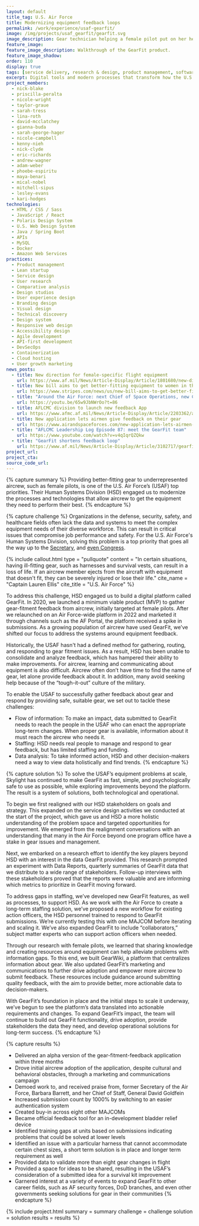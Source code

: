 ```yaml
---
layout: default
title_tag: U.S. Air Force
title: Modernizing equipment feedback loops
permalink: /work/experience/usaf-gearfit/
image: /img/projects/usaf_gearfit/gearfit.svg
image_description: Gear technician helping a female pilot put on her helmet.
feature_image:
feature_image_description: Walkthrough of the GearFit product.
feature_image_shadow:
order: 110
display: true
tags: [service delivery, research & design, product management, software delivery, legacy modernization, devops, cloud & platforms, data & analytics, apis, security & privacy, defense, air force, mical nobel, phoebe espiritu, lesley evans, adam weber, nick clyde, mitchell sipus, maya benari, kari hodges, eric richards, nicole campbell, andrew wagner, kenny nieh, nicole wright, taylor graue, gianna buda, sarah tress, sarah george hager, david mcclatchey, lina roth, nick blake, priscilla peralta]
excerpt: Digital tools and modern processes that transform how the U.S. Air Force manages equipment.
project_members:
  - nick-blake
  - priscilla-peralta
  - nicole-wright
  - taylor-graue
  - sarah-tress
  - lina-roth
  - david-mcclatchey
  - gianna-buda
  - sarah-george-hager
  - nicole-campbell
  - kenny-nieh
  - nick-clyde
  - eric-richards
  - andrew-wagner
  - adam-weber
  - phoebe-espiritu
  - maya-benari
  - mical-nobel
  - mitchell-sipus
  - lesley-evans
  - kari-hodges
technologies:
  - HTML / CSS / Sass
  - JavaScript / React
  - Polaris Design System
  - U.S. Web Design System
  - Java / Spring Boot
  - APIs
  - MySQL
  - Docker
  - Amazon Web Services
practices:
  - Product management
  - Lean startup
  - Service design
  - User research
  - Comparative analysis
  - Design studios
  - User experience design
  - Branding design
  - Visual design
  - Technical discovery
  - Design system
  - Responsive web design
  - Accessibility design
  - Agile development
  - API-first development
  - DevSecOps
  - Containerization
  - Cloud hosting
  - User growth marketing
news_posts:
  - title: New direction for female-specific flight equipment
    url: https://www.af.mil/News/Article-Display/Article/1801680/new-direction-for-female-specific-flight-equipment/
  - title: New bill aims to get better-fitting equipment to women in the military
    url: https://www.stripes.com/news/us/new-bill-aims-to-get-better-fitting-equipment-to-women-in-the-military-1.609795
  - title: "Around the Air Force: next Chief of Space Operations, new COVID vaccine, GearFit"
    url: https://youtu.be/65w9JbNWrOo?t=86
  - title: AFLCMC division to launch new feedback App
    url: https://www.afmc.af.mil/News/Article-Display/Article/2203362/aflcmc-division-to-launch-new-feedback-app/
  - title: New application lets airmen give feedback on their gear 
    url: https://www.airandspaceforces.com/new-application-lets-airmen-give-feedback-on-their-gear/
  - title: "AFLCMC Leadership Log Episode 87: meet the GearFit team"
    url: https://www.youtube.com/watch?v=v4qIqrQZQkw
  - title: "GearFit shortens feedback loop"
    url: https://www.af.mil/News/Article-Display/Article/3102717/gearfit-shortens-feedback-loop/
project_url:
project_cta:
source_code_url:
---
```


{% capture summary %}
Providing better-fitting gear to underrepresented aircrew, such as female pilots, is one of the U.S. Air Force’s (USAF) top priorities. Their Human Systems Division (HSD) engaged us to modernize the processes and technologies that allow aircrew to get the equipment they need to perform their best.
{% endcapture %}

{% capture challenge %}
Organizations in the defense, security, safety, and healthcare fields often lack the data and systems to meet the complex equipment needs of their diverse workforce. This can result in critical issues that compromise job performance and safety. For the U.S. Air Force's Human Systems Division, solving this problem
is a top priority that goes all the way up to the [Secretary](https://www.af.mil/News/Article-Display/Article/1801680/new-direction-for-female-specific-flight-equipment/), and [even Congress](https://www.stripes.com/news/us/new-bill-aims-to-get-better-fitting-equipment-to-women-in-the-military-1.609795).

{% include callout.html
  type = "pullquote"
  content = "In certain situations, having ill-fitting gear, such as harnesses and survival vests, can result in a loss of life. If an aircrew member ejects from the aircraft with equipment that doesn't fit, they can be severely injured or lose their life."
  cite_name = "Captain Lauren Ellis"
  cite_title = "U.S. Air Force"
%}

To address this challenge, HSD engaged us to build a digital platform called GearFit. In 2020, we launched a minimum viable product (MVP) to gather gear-fitment feedback from aircrew, initially targeted at female pilots. After we relaunched on an Air Force-wide platform in 2022 and marketed it through channels such as the AF Portal, the platform received a spike in submissions. As a growing population of aircrew have used GearFit, we’ve shifted our focus to address the systems around equipment feedback. 

Historically, the USAF hasn't had a defined method for gathering, routing, and responding to gear fitment issues. As a result, HSD has been unable to consolidate and analyze feedback, which has hampered their ability to make improvements. For aircrew, learning and communicating about equipment is also difficult. Aircrew often don’t have time to find the name of gear, let alone provide feedback about it. In addition, many avoid seeking help because of the “tough-it-out” culture of the military.

To enable the USAF to successfully gather feedback about gear and respond by providing safe, suitable gear, we set out to tackle these challenges:
- Flow of information: To make an impact, data submitted to GearFit needs to reach the people in the USAF who can enact the appropriate long-term changes. When proper gear is available, information about it must reach the aircrew who needs it.
- Staffing: HSD needs real people to manage and respond to gear feedback, but has limited staffing and funding. 
- Data analysis: To take informed action, HSD and other decision-makers need a way to view data holistically and find trends. 
{% endcapture %}

{% capture solution %}
To solve the USAF’s equipment problems at scale, Skylight has continued to make GearFit as fast, simple, and psychologically safe to use as possible, while exploring improvements beyond the platform. The result is a system of solutions, both technological and operational.

To begin we first realigned with our HSD stakeholders on goals and strategy. This expanded on the service design activities we conducted at the start of the project, which gave us and HSD a more holistic understanding of the problem space and targeted opportunities for improvement. We emerged from the realignment conversations with an understanding that many in the Air Force beyond one program office have a stake in gear issues and management.

Next, we embarked on a research effort to identify the key players beyond HSD with an interest in the data GearFit provided. This research prompted an experiment with Data Reports, quarterly summaries of GearFit data that we distribute to a wide range of stakeholders. Follow-up interviews with these stakeholders proved that the reports were valuable and are informing which metrics to prioritize in GearFit moving forward. 

To address gaps in staffing, we’ve developed new GearFit features, as well as processes, to support HSD. As we work with the Air Force to create a long-term staffing solution, we’ve proposed a new workflow for existing action officers, the HSD personnel trained to respond to GearFit submissions. We’re currently testing this with one MAJCOM before iterating and scaling it. We’ve also expanded GearFit to include “collaborators,” subject matter experts who can support action officers when needed. 

Through our research with female pilots, we learned that sharing knowledge and creating resources around equipment can help alleviate problems with information gaps. To this end, we built GearWiki, a platform that centralizes information about gear. We also updated GearFit’s marketing and communications to further drive adoption and empower more aircrew to submit feedback. These resources include guidance around submitting quality feedback, with the aim to provide better, more actionable data to decision-makers.

With GearFit’s foundation in place and the initial steps to scale it underway, we’ve begun to see the platform’s data translated into actionable requirements and changes. To expand GearFit’s impact, the team will continue to build out GearFit functionality, drive adoption, provide stakeholders the data they need, and develop operational solutions for long-term success. 
{% endcapture %}

{% capture results %}
- Delivered an alpha version of the gear-fitment-feedback application within three months 
- Drove initial aircrew adoption of the application, despite cultural and behavioral obstacles, through a marketing and communications campaign
- Demoed work to, and received praise from, former Secretary of the Air Force, Barbara Barrett, and her Chief of Staff, General David Goldfein 
- Increased submission count by 1000% by switching to an easier authentication system 
- Created buy-in across eight other MAJCOMs
- Became official feedback tool for an in-development bladder relief device
- Identified training gaps at units based on submissions indicating problems that could be solved at lower levels
- Identified an issue with a particular harness that cannot accommodate certain chest sizes, a short term solution is in place and longer term requirement as well
- Provided data to validate more than eight gear changes in flight
- Provided a space for ideas to be shared, resulting in the USAF’s consideration of a submitted idea for a survival kit improvement 
- Garnered interest at a variety of events to expand GearFit to other career fields, such as AF security forces, DoD branches, and even other governments seeking solutions for gear in their communities 
{% endcapture %}

{% include project.html
  summary = summary
  challenge = challenge
  solution = solution
  results = results
%}
